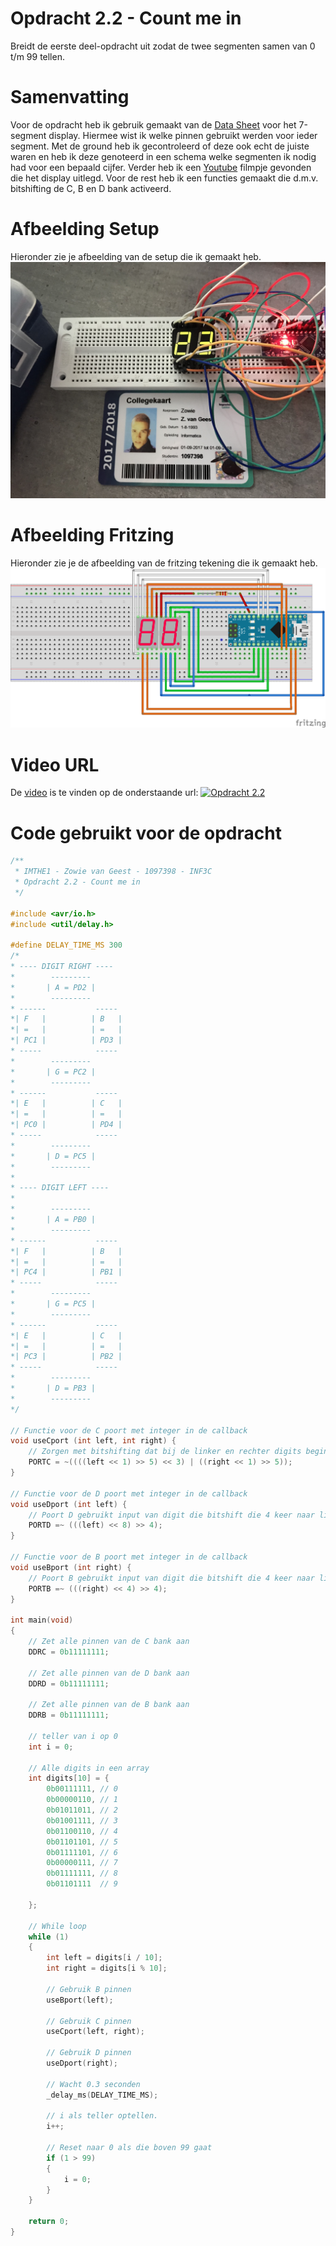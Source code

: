 # Opdracht 2.2 - Count	me	in

Breidt de eerste deel-opdracht uit zodat de twee segmenten samen van 0 t/m 99 tellen.

# Samenvatting

Voor de opdracht heb ik gebruik gemaakt van de [Data Sheet] voor het 7-segment display. Hiermee wist ik welke pinnen gebruikt werden voor ieder segment. Met de ground heb ik gecontroleerd of deze ook echt de juiste waren en heb ik deze genoteerd in een schema welke segmenten ik nodig had voor een bepaald cijfer. Verder heb ik een [Youtube] filmpje gevonden die het display uitlegd.  Voor de rest heb ik een functies gemaakt die d.m.v. bitshifting de C, B en D bank activeerd. 

# Afbeelding Setup

Hieronder zie je afbeelding van de setup die ik gemaakt heb.
[![Opdracht 2 - Setup](https://github.com/zowie93/IMTHE1/blob/master/opdrachten/opdracht_2_2/assets/img/opdracht2_2_setup.JPG?raw=true)](https://github.com/zowie93/IMTHE1/blob/master/opdrachten/opdracht_2_2/assets/img/opdracht2_2_setup.JPG?raw=true)

# Afbeelding Fritzing

Hieronder zie je de afbeelding van de fritzing tekening die ik gemaakt heb.
[![Opdracht 2 - Fritzing](https://github.com/zowie93/IMTHE1/blob/master/opdrachten/opdracht_2_2/assets/img/opdracht2_2_fritzing_bb.png?raw=true)](https://github.com/zowie93/IMTHE1/blob/master/opdrachten/opdracht_2_2/assets/img/opdracht2_2_fritzing_bb.png?raw=true)

# Video URL

De [video] is te vinden op de onderstaande url:
[![Opdracht 2.2](https://img.youtube.com/vi/https://youtu.be/NQaIskqfxnc/maxresdefault.jpg)](https://youtu.be/NQaIskqfxnc)

# Code gebruikt voor de opdracht

```c
/**
 * IMTHE1 - Zowie van Geest - 1097398 - INF3C
 * Opdracht 2.2 - Count me in
 */

#include <avr/io.h>
#include <util/delay.h>

#define DELAY_TIME_MS 300
/*
* ---- DIGIT RIGHT ----
*        ---------          
*       | A = PD2 |        
*        ---------         
* ------           ----- 
*| F   |          | B   |
*| =   |          | =   |
*| PC1 |          | PD3 |
* -----            -----
*        --------- 
*       | G = PC2 |
*        ---------
* ------           ----- 
*| E   |          | C   |
*| =   |          | =   |
*| PC0 |          | PD4 |
* -----            -----
*        --------- 
*       | D = PC5 |
*        ---------
*
* ---- DIGIT LEFT ----
*
*        ---------          
*       | A = PB0 |        
*        ---------         
* ------           ----- 
*| F   |          | B   |
*| =   |          | =   |
*| PC4 |          | PB1 |
* -----            -----
*        --------- 
*       | G = PC5 |
*        ---------
* ------           ----- 
*| E   |          | C   |
*| =   |          | =   |
*| PC3 |          | PB2 |
* -----            -----
*        --------- 
*       | D = PB3 |
*        ---------
*/

// Functie voor de C poort met integer in de callback
void useCport (int left, int right) {
    // Zorgen met bitshifting dat bij de linker en rechter digits begint op 0 zodat je kan optellen vanaf 0
    PORTC = ~((((left << 1) >> 5) << 3) | ((right << 1) >> 5));
}

// Functie voor de D poort met integer in de callback
void useDport (int left) {
    // Poort D gebruikt input van digit die bitshift die 4 keer naar links en 8 keer naar rechts zodat die leeg begint en dan met de bitwise operator NOT draai ik ze om
    PORTD =~ (((left) << 8) >> 4);
}

// Functie voor de B poort met integer in de callback
void useBport (int right) {
    // Poort B gebruikt input van digit die bitshift die 4 keer naar links en 4 keer naar rechts zodat die leeg begint en dan met de bitwise operator NOT draai ik ze om
    PORTB =~ (((right) << 4) >> 4);
}

int main(void)
{
    // Zet alle pinnen van de C bank aan
    DDRC = 0b11111111;

    // Zet alle pinnen van de D bank aan
    DDRD = 0b11111111;

    // Zet alle pinnen van de B bank aan
    DDRB = 0b11111111;

    // teller van i op 0
    int i = 0;

    // Alle digits in een array
    int digits[10] = {
        0b00111111, // 0
        0b00000110, // 1
        0b01011011, // 2
        0b01001111, // 3
        0b01100110, // 4
        0b01101101, // 5
        0b01111101, // 6
        0b00000111, // 7
        0b01111111, // 8
        0b01101111  // 9

    };

    // While loop
    while (1)
    {
        int left = digits[i / 10];
        int right = digits[i % 10];

        // Gebruik B pinnen
        useBport(left);

        // Gebruik C pinnen
        useCport(left, right);

        // Gebruik D pinnen
        useDport(right);

        // Wacht 0.3 seconden
        _delay_ms(DELAY_TIME_MS);

        // i als teller optellen.
        i++;

        // Reset naar 0 als die boven 99 gaat
        if (1 > 99)
        {
            i = 0;
        }
    }

    return 0;
}
```

[Data Sheet]: http://www.datasheetarchive.com/A/d5621A/B*-datasheet.html?q=A/d5621A/B*&amp;amp;amp;amp;p=11
[video]: https://youtu.be/NQaIskqfxnc
[Youtube]: https://www.youtube.com/watch?v=yWwvUUZ4-Xs